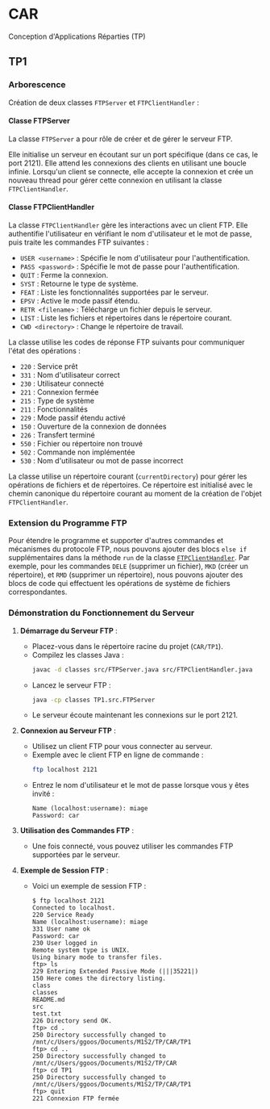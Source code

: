 # CAR
Conception d'Applications Réparties (TP)

## TP1

### Arborescence

Création de deux classes `FTPServer` et `FTPClientHandler` :

#### Classe FTPServer

La classe `FTPServer` a pour rôle de créer et de gérer le serveur FTP.

Elle initialise un serveur en écoutant sur un port spécifique (dans ce cas, le port 2121). Elle attend les connexions des clients en utilisant une boucle infinie. Lorsqu'un client se connecte, elle accepte la connexion et crée un nouveau thread pour gérer cette connexion en utilisant la classe `FTPClientHandler`.

#### Classe FTPClientHandler

La classe `FTPClientHandler` gère les interactions avec un client FTP. Elle authentifie l'utilisateur en vérifiant le nom d'utilisateur et le mot de passe, puis traite les commandes FTP suivantes :

- `USER <username>` : Spécifie le nom d'utilisateur pour l'authentification.
- `PASS <password>` : Spécifie le mot de passe pour l'authentification.
- `QUIT` : Ferme la connexion.
- `SYST` : Retourne le type de système.
- `FEAT` : Liste les fonctionnalités supportées par le serveur.
- `EPSV` : Active le mode passif étendu.
- `RETR <filename>` : Télécharge un fichier depuis le serveur.
- `LIST` : Liste les fichiers et répertoires dans le répertoire courant.
- `CWD <directory>` : Change le répertoire de travail.

La classe utilise les codes de réponse FTP suivants pour communiquer l'état des opérations :

- `220` : Service prêt
- `331` : Nom d'utilisateur correct
- `230` : Utilisateur connecté
- `221` : Connexion fermée
- `215` : Type de système
- `211` : Fonctionnalités
- `229` : Mode passif étendu activé
- `150` : Ouverture de la connexion de données
- `226` : Transfert terminé
- `550` : Fichier ou répertoire non trouvé
- `502` : Commande non implémentée
- `530` : Nom d'utilisateur ou mot de passe incorrect

La classe utilise un répertoire courant (`currentDirectory`) pour gérer les opérations de fichiers et de répertoires. Ce répertoire est initialisé avec le chemin canonique du répertoire courant au moment de la création de l'objet `FTPClientHandler`.

### Extension du Programme FTP

Pour étendre le programme et supporter d'autres commandes et mécanismes du protocole FTP, nous pouvons ajouter des blocs `else if` supplémentaires dans la méthode `run` de la classe [`FTPClientHandler`](src/FTPClientHandler.java). Par exemple, pour les commandes `DELE` (supprimer un fichier), `MKD` (créer un répertoire), et `RMD` (supprimer un répertoire), nous pouvons ajouter des blocs de code qui effectuent les opérations de système de fichiers correspondantes. 

### Démonstration du Fonctionnement du Serveur

1. **Démarrage du Serveur FTP** :
   - Placez-vous dans le répertoire racine du projet (`CAR/TP1`).
   - Compilez les classes Java :
     ```sh
     javac -d classes src/FTPServer.java src/FTPClientHandler.java
     ```
   - Lancez le serveur FTP :
     ```sh
     java -cp classes TP1.src.FTPServer
     ```
   - Le serveur écoute maintenant les connexions sur le port 2121.

2. **Connexion au Serveur FTP** :
   - Utilisez un client FTP pour vous connecter au serveur.
   - Exemple avec le client FTP en ligne de commande :
     ```sh
     ftp localhost 2121
     ```
   - Entrez le nom d'utilisateur et le mot de passe lorsque vous y êtes invité :
     ```
     Name (localhost:username): miage
     Password: car
     ```

3. **Utilisation des Commandes FTP** :
   - Une fois connecté, vous pouvez utiliser les commandes FTP supportées par le serveur.

4. **Exemple de Session FTP** :
   - Voici un exemple de session FTP :
     ```
     $ ftp localhost 2121
     Connected to localhost.
     220 Service Ready
     Name (localhost:username): miage
     331 User name ok
     Password: car
     230 User logged in
     Remote system type is UNIX.
     Using binary mode to transfer files.
     ftp> ls
     229 Entering Extended Passive Mode (|||35221|)
     150 Here comes the directory listing.
     class
     classes
     README.md
     src
     test.txt
     226 Directory send OK.
     ftp> cd .
     250 Directory successfully changed to /mnt/c/Users/ggoos/Documents/M1S2/TP/CAR/TP1
     ftp> cd ..
     250 Directory successfully changed to /mnt/c/Users/ggoos/Documents/M1S2/TP/CAR
     ftp> cd TP1
     250 Directory successfully changed to /mnt/c/Users/ggoos/Documents/M1S2/TP/CAR/TP1
     ftp> quit
     221 Connexion FTP fermée
     ```